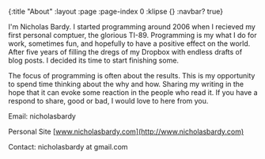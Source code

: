 {:title "About"
 :layout :page
 :page-index 0
 :klipse {}
 :navbar? true}

I'm Nicholas Bardy. I started programming around 2006 when I recieved my first personal comptuer, the glorious TI-89. Programming is my what I do for work, sometimes fun, and hopefully to have a positive effect on the world. After five years of filling the dregs of my Dropbox with endless drafts of blog posts. I decided its time to start finishing some. 

The focus of programming is often about the results. This is my opportunity to spend time thinking about the why and how. Sharing my writing in the hope that it can evoke some reaction in the people who read it. If you have a respond to share, good or bad, I would love to here from you.

Email: <span id="email">nicholasbardy</span>

Personal Site [www.nicholasbardy.com](http://www.nicholasbardy.com)

Contact: nicholasbardy at gmail.com
